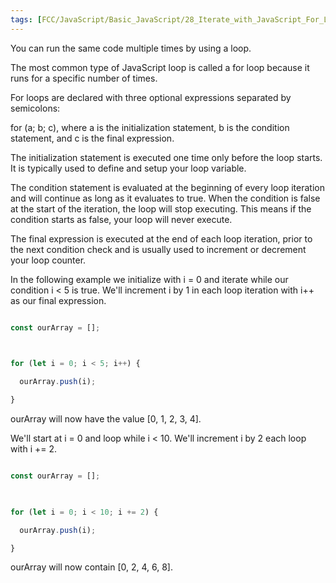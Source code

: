 ```yaml
---
tags: [FCC/JavaScript/Basic_JavaScript/28_Iterate_with_JavaScript_For_Loops]
---
```

You can run the same code multiple times by using a loop.

The most common type of JavaScript loop is called a for loop because it runs for a specific number of times.

For loops are declared with three optional expressions separated by semicolons:

for (a; b; c), where a is the initialization statement, b is the condition statement, and c is the final expression.

The initialization statement is executed one time only before the loop starts. It is typically used to define and setup your loop variable.

The condition statement is evaluated at the beginning of every loop iteration and will continue as long as it evaluates to true. When the condition is false at the start of the iteration, the loop will stop executing. This means if the condition starts as false, your loop will never execute.

The final expression is executed at the end of each loop iteration, prior to the next condition check and is usually used to increment or decrement your loop counter.

In the following example we initialize with i = 0 and iterate while our condition i < 5 is true. We'll increment i by 1 in each loop iteration with i++ as our final expression.

```js

const ourArray = [];

  

for (let i = 0; i < 5; i++) {

  ourArray.push(i);

}

```

ourArray will now have the value [0, 1, 2, 3, 4].

We'll start at i = 0 and loop while i < 10. We'll increment i by 2 each loop with i += 2.

```js

const ourArray = [];

  

for (let i = 0; i < 10; i += 2) {

  ourArray.push(i);

}

```

ourArray will now contain [0, 2, 4, 6, 8].